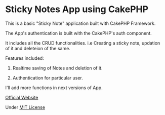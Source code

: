 Sticky Notes App using CakePHP
=========================


This is a basic "Sticky Note" application built with CakePHP Framework.

The App's authentication is built with the CakePHP's auth component. 

It includes all the CRUD functionalities. i.e Creating a sticky note, updation of it and deleteion of the same.

Features included:

1) Realtime saving of Notes and deletion of it.

2) Authentication for particular user.

I'll add more functions in next versions of App.


<a href="http://amitmerchant1990.github.io/sticky_notes" target="_blank">Official Website</a>


Under <a href="http://amitmerchant1990.mit-license.org/">MIT License</a>
